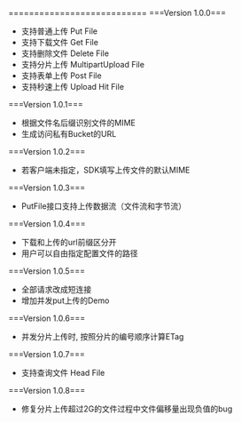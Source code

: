 ===========================
===Version 1.0.0===
 * 支持普通上传 Put File
 * 支持下载文件 Get File
 * 支持删除文件 Delete File
 * 支持分片上传 MultipartUpload File
 * 支持表单上传 Post File
 * 支持秒速上传 Upload Hit File


===Version 1.0.1===
 * 根据文件名后缀识别文件的MIME
 * 生成访问私有Bucket的URL


===Version 1.0.2===
 * 若客户端未指定，SDK填写上传文件的默认MIME

===Version 1.0.3===
 * PutFile接口支持上传数据流（文件流和字节流）

===Version 1.0.4===
 * 下载和上传的url前缀区分开
 * 用户可以自由指定配置文件的路径

===Version 1.0.5===
 * 全部请求改成短连接
 * 增加并发put上传的Demo

===Version 1.0.6===
 * 并发分片上传时, 按照分片的编号顺序计算ETag

===Version 1.0.7===
 * 支持查询文件 Head File

===Version 1.0.8===
 * 修复分片上传超过2G的文件过程中文件偏移量出现负值的bug
